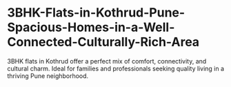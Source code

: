 # 3BHK-Flats-in-Kothrud-Pune-Spacious-Homes-in-a-Well-Connected-Culturally-Rich-Area
3BHK flats in Kothrud offer a perfect mix of comfort, connectivity, and cultural charm. Ideal for families and professionals seeking quality living in a thriving Pune neighborhood.
